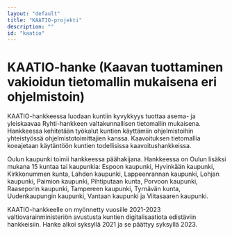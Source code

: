 ```yaml
---
layout: "default"
title: "KAATIO-projekti"
description: ""
id: "kaatio"
---
```

# KAATIO-hanke (Kaavan tuottaminen vakioidun tietomallin mukaisena eri ohjelmistoin)

KAATIO-hankkeessa luodaan kuntiin kyvykkyys tuottaa asema- ja yleiskaavaa Ryhti-hankkeen valtakunnallisen tietomallin mukaisena. Hankkeessa kehitetään työkalut kuntien käyttämiin ohjelmistoihin yhteistyössä ohjelmistotoimittajien kanssa. Kaavoituksen tietomallia koeajetaan käytäntöön kuntien todellisissa kaavoitushankkeissa.

Oulun kaupunki toimii hankkeessa päähakijana. Hankkeessa on Oulun lisäksi mukana 15 kuntaa tai kaupunkia: Espoon kaupunki, Hyvinkään kaupunki, Kirkkonummen kunta, Lahden kaupunki, Lappeenrannan kaupunki, Lohjan kaupunki, Paimion kaupunki, Pihtiputaan kunta, Porvoon kaupunki, Raaseporin kaupunki, Tampereen kaupunki, Tyrnävän kunta, Uudenkaupungin kaupunki, Vantaan kaupunki ja Viitasaaren kaupunki.

KAATIO-hankkeelle on myönnetty vuosille 2021-2023 valtiovarainministeriön avustusta kuntien digitalisaatiota edistäviin hankkeisiin. Hanke alkoi syksyllä 2021 ja se päättyy syksyllä 2023.